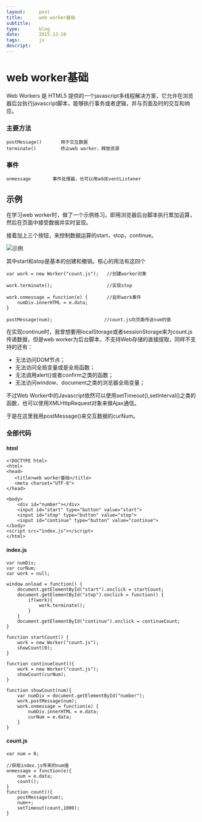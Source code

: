 ```yaml
---
layout:     post
title:      web worker基础
subtitle:   
type:       blog
date:       2015-12-10 
tags:       js
descript:
---
```


# web worker基础

Web Workers 是 HTML5 提供的一个javascript多线程解决方案，它允许在浏览器后台执行javascript脚本，能够执行事务或者逻辑，并与页面及时的交互和响应。

### 主要方法
	postMessage()       用于交互数据
	terminate()         终止web worker，释放资源

### 事件
	
	onmessage        事件处理器，也可以用addEventListener

## 示例

在学习web worker时，做了一个示例练习。即用浏览器后台脚本执行累加运算，然后在页面中接受数据并实时呈现。

接着加上三个按钮，来控制数据运算的start，stop，continue。 

![示例](/img/webworkerexp.png)

其中start和stop是基本的创建和撤销。核心的用法有这四个

    var work = new Worker("count.js");   //创建worker对象

	work.terminate();                 	 //实现stop

	work.onmessage = function(e) {       //监听work事件
		numDiv.innerHTML = e.data;
	}    							
	
    postMessage(num);                   //count.js向页面传送num的值

在实现continue时，我曾想要用localStorage或者sessionStorage来为count.js传递数据，但是web worker为后台脚本，不支持Web存储的直接提取，同样不支持的还有：

- 无法访问DOM节点；
- 无法访问全局变量或是全局函数；
- 无法调用alert()或者confirm之类的函数；
- 无法访问window、document之类的浏览器全局变量；

不过Web Worker中的Javascript依然可以使用setTimeout(),setInterval()之类的函数，也可以使用XMLHttpRequest对象来做Ajax通信。

于是在这里我用postMessage()来交互数据的curNum。

### 全部代码

#### html

	<!DOCTYPE html>
	<html>
	<head>
 	   <title>web worker基础</title>
 	   <meta charset="UTF-8">
	</head>

	<body>
    	<div id="number"></div>
   		<input id="start" type="button" value="start">
   		<input id="stop" type="button" value="stop">
    	<input id="continue" type="button" value="continue">
	</body>
	<script src="index.js"></script>
	</html>


#### index.js

	var numDiv;
    var curNum;
    var work = null;

    window.onload = function() {
        document.getElementById("start").onclick = startCount;
        document.getElementById("stop").onclick = function() {
            if(work){
                work.terminate();
            }
        }
        document.getElementById("continue").onclick = continueCount;
    }
    
    function startCount() {
        work = new Worker("count.js");
        showCount(0);
    }
    
    function continueCount(){
        work = new Worker("count.js");
        showCount(curNum);
    }
    
    function showCount(num){
        var numDiv = document.getElementById("number");
        work.postMessage(num);
        work.onmessage = function(e) {
            numDiv.innerHTML = e.data;
            curNum = e.data;
        }
    }
    
    
    





#### count.js

	var num = 0;

    //获取index.js传来的num值
    onmessage = function(e){
        num = e.data;
        count();
    }
    function count(){
        postMessage(num);
        num++;
        setTimeout(count,1000);
    }
